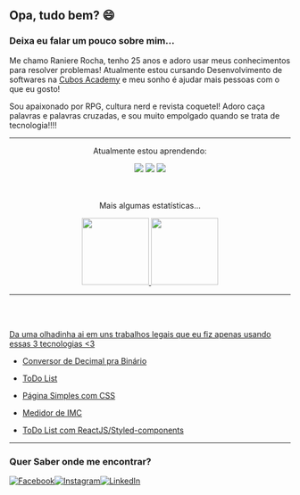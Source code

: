 ## Opa, tudo bem? :smile:

### Deixa eu falar um pouco sobre mim...

Me chamo Raniere Rocha, tenho 25 anos e adoro usar meus conhecimentos para resolver problemas! Atualmente estou cursando Desenvolvimento de softwares na [Cubos Academy](https://cubos.academy/) e meu sonho é ajudar mais pessoas com o que eu gosto!

Sou apaixonado por RPG, cultura nerd e revista coquetel! Adoro caça palavras e palavras cruzadas, e sou muito empolgado quando se trata de tecnologia!!!!
<hr>
<div align="center">
  <p>Atualmente estou aprendendo: </p>
      <img src="https://img.shields.io/badge/HTML5-E34F26?style=for-the-badge&logo=html5&logoColor=white">
      <img src="https://img.shields.io/badge/CSS3-1572B6?style=for-the-badge&logo=css3&logoColor=white">
      <img src="https://img.shields.io/badge/JavaScript-F7DF1E?style=for-the-badge&logo=javascript&logoColor=black">
</div>
    <br>
    <br>
<div align="center">
  <p>Mais algumas estatísticas...</p>
  <a href="https://github.com/raniererocha">
<img height="120em" src="https://github-readme-stats.vercel.app/api/top-langs/?username=raniererocha&layout=compact&langs_count=7&theme=dracula"/>
<img height="120em" src="https://github-readme-stats.vercel.app/api?username=raniererocha&show_icons=true&theme=dracula&include_all_commits=true&count_private=true"/>
</div>
  <hr>
  <br>
  <br>

Da uma olhadinha ai em uns trabalhos legais que eu fiz apenas usando essas 3 tecnologias <3

- [Conversor de Decimal pra Binário](https://github.com/raniererocha/DecToBin)

- [ToDo List](https://github.com/raniererocha/my-todolist)

- [Página Simples com CSS](https://github.com/raniererocha/css-one-page)

- [Medidor de IMC](https://github.com/raniererocha/imc-meter)

- [ToDo List com ReactJS/Styled-components](https://github.com/raniererocha/react-list-app)
                                                                                          

  

---

### Quer Saber onde me encontrar? 



[![Facebook](https://img.shields.io/badge/Facebook-1877F2?style=for-the-badge&logo=facebook&logoColor=white)](https://www.facebook.com/rlsmont/)[![Instagram](https://img.shields.io/badge/Instagram-E4405F?style=for-the-badge&logo=instagram&logoColor=white)](https://www.instagram.com/ranierelucass/)[![LinkedIn](https://img.shields.io/badge/LinkedIn-0077B5?style=for-the-badge&logo=linkedin&logoColor=white)](https://www.linkedin.com/in/raniererocha/)

